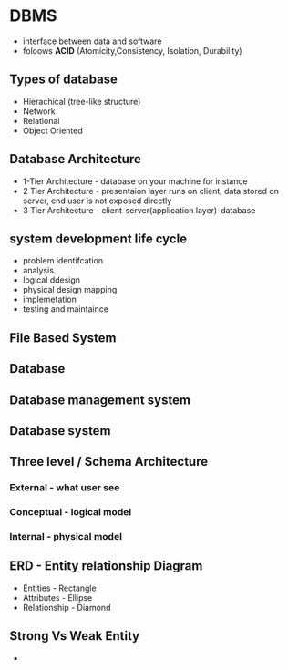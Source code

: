 # DBMS 
 * interface between data and software 
 * foloows **ACID** (Atomicity,Consistency, Isolation, Durability) 

## Types of database 
 * Hierachical (tree-like structure) 
 * Network 
 * Relational 
 * Object Oriented

## Database Architecture 
 * 1-Tier Architecture - database on your machine for instance 
 * 2 Tier Architecture - presentaion layer runs on client, data stored on server, end user is not exposed directly 
 * 3 Tier Architecture -  client-server(application layer)-database 

## system development life cycle 
* problem identifcation 
* analysis 
* logical ddesign 
* physical design mapping 
* implemetation 
* testing and maintaince 



## File Based System 

## Database  

## Database management system 

## Database system 

## Three level / Schema Architecture 
 ### External - what user see 
 ### Conceptual - logical model 
 ### Internal - physical model 

## ERD - Entity relationship Diagram 
 * Entities - Rectangle 
 * Attributes - Ellipse 
 * Relationship - Diamond  

## Strong Vs Weak Entity 
 * 




